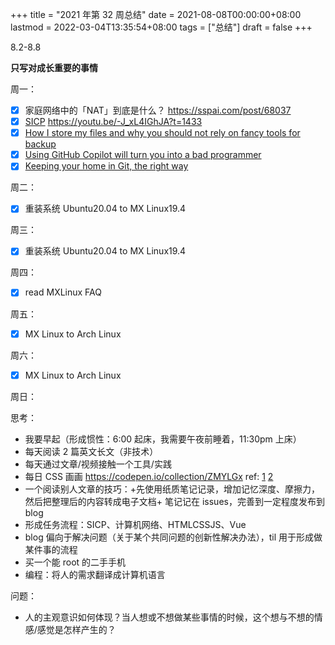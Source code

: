 +++
title = "2021 年第 32 周总结"
date = 2021-08-08T00:00:00+08:00
lastmod = 2022-03-04T13:35:54+08:00
tags = ["总结"]
draft = false
+++

8.2-8.8

**只写对成长重要的事情**

周一：

-   [X] 家庭网络中的「NAT」到底是什么？ <https://sspai.com/post/68037>
-   [X] [SICP](https://github.com/tianheg/blog/issues/126)
    <https://youtu.be/-J_xL4IGhJA?t=1433>
-   [X] [How I store my files
    and why you should not rely on fancy tools for backup](https://github.com/tianheg/blog/issues/128)
-   [X] [Using GitHub Copilot
    will turn you into a bad programmer](https://github.com/tianheg/blog/issues/129)
-   [X] [Keeping your home in
    Git, the right way](https://github.com/tianheg/blog/issues/130)

周二：

-   [X] 重装系统 Ubuntu20.04 to MX Linux19.4

周三：

-   [X] 重装系统 Ubuntu20.04 to MX Linux19.4

周四：

-   [X] read MXLinux FAQ

周五：

-   [X] MX Linux to Arch Linux

周六：

-   [X] MX Linux to Arch Linux

周日：

思考：

-   我要早起（形成惯性：6:00 起床，我需要午夜前睡着，11:30pm 上床）
-   每天阅读 2 篇英文长文（非技术）
-   每天通过文章/视频接触一个工具/实践
-   每日 CSS 画画 <https://codepen.io/collection/ZMYLGx> ref:
    [1](https://blog.prototypr.io/how-i-started-drawing-css-images-3fd878675c89)
    [2](https://github.com/antfu/100)
-   一个阅读别人文章的技巧：+先使用纸质笔记记录，增加记忆深度、摩擦力，然后把整理后的内容转成电子文档+
    笔记记在 issues，完善到一定程度发布到 blog
-   形成任务流程：SICP、计算机网络、HTMLCSSJS、Vue
-   blog 偏向于解决问题（关于某个共同问题的创新性解决办法），til
    用于形成做某件事的流程
-   买一个能 root 的二手手机
-   编程：将人的需求翻译成计算机语言

问题：

-   人的主观意识如何体现？当人想或不想做某些事情的时候，这个想与不想的情感/感觉是怎样产生的？